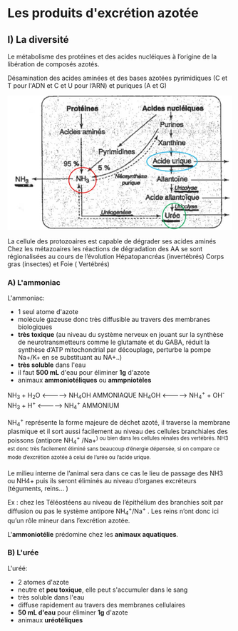 # Les produits d'excrétion azotée

## I) La diversité

Le métabolisme des protéines et des acides nucléiques à l’origine de la libération de composés azotés.

Désamination des acides aminées et des bases azotées pyrimidiques (C et T pour l'ADN et C et U pour l’ARN) et puriques (A et G)  

![Le métabolisme](Images/Métabolisme.JPG)

La cellule des protozoaires est capable de dégrader ses acides aminés Chez les métazoaires les réactions de dégradation des AA se sont régionalisées au cours de l’évolution Hépatopancréas (invertébrés) Corps gras (insectes) et Foie ( Vertébrés) 


### A) L'ammoniac

L'ammoniac: 

* 1 seul atome d'azote
* molécule gazeuse donc très diffusible au travers des membranes biologiques
* **très toxique** (au niveau du système nerveux en jouant sur la synthèse de neurotransmetteurs comme le glutamate et du GABA, réduit la synthèse d’ATP mitochondrial par découplage, perturbe la pompe Na+/K+ en se substituant au NA+..)  
* **très soluble** dans l'eau
* il faut **500 mL** d'eau pour éliminer **1g** d'azote
* animaux **ammoniotéliques** ou **ammpniotèles**


NH<sub>3</sub> + H<sub>2</sub>O <-----> NH<sub>4</sub>OH AMMONIAQUE 
NH<sub>4</sub>OH <-----> NH<sub>4</sub><sup>+</sup> + OH<sup>-</sup> 
NH<sub>3</sub> + H<sup>+</sup> <-----> NH<sub>4</sub><sup>+</sup> AMMONIUM

NH<sub>4</sub><sup>+</sup> représente la forme majeure de déchet azoté, il traverse la membrane plasmique et il sort aussi facilement au niveau des cellules branchiales des poissons (antipore NH<sub>4</sub><sup>+</sup> /Na</sup>+<sup>) ou bien dans les cellules rénales des vertébrés.  NH3 est donc très facilement éliminé sans beaucoup d’énergie dépensée, si on compare ce mode d’excrétion azotée à celui de l’urée ou l’acide urique. 
 
Le milieu interne de l’animal sera dans ce cas le lieu de passage des NH3 ou NH4+ puis ils seront éliminés au niveau d’organes excréteurs (téguments, reins... ) 

Ex : chez les Téléostéens au niveau de l’épithélium des branchies soit par diffusion ou pas le système antipore NH<sub>4</sub><sup>+</sup>/Na<sup>+</sup> . Les reins n’ont donc ici qu’un rôle mineur dans l’excrétion azotée. 

L'**ammoniotélie** prédomine chez les **animaux aquatiques**.

### B) L'urée

L'uréé:

* 2 atomes d'azote 
* neutre et **peu toxique**, elle peut s'accumuler dans le sang
* très soluble dans l'eau
* diffuse rapidement au travers des membranes cellulaires
* **50 mL d'eau** pour éliminer **1g** d'azote
* animaux **uréotéliques**










